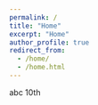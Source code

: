 ```yaml
---
permalink: /
title: "Home"
excerpt: "Home"
author_profile: true
redirect_from: 
  - /home/
  - /home.html
---
```


abc 10th

